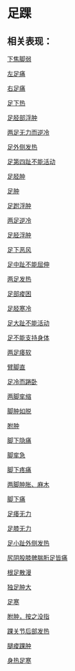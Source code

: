 # 足踝## 相关表现：[下焦脚弱](https://www.gmzyjc.com/search/result?wd=下焦脚弱)[左足痛](https://www.gmzyjc.com/search/result?wd=左足痛)[右足痛](https://www.gmzyjc.com/search/result?wd=右足痛)[足下热](https://www.gmzyjc.com/search/result?wd=足下热)[足胫部浮肿](https://www.gmzyjc.com/search/result?wd=足胫部浮肿)[两足无力而逆冷](https://www.gmzyjc.com/search/result?wd=两足无力而逆冷)[足外侧发热](https://www.gmzyjc.com/search/result?wd=足外侧发热)[足第四趾不能活动](https://www.gmzyjc.com/search/result?wd=足第四趾不能活动)[足胫肿](https://www.gmzyjc.com/search/result?wd=足胫肿)[足肿](https://www.gmzyjc.com/search/result?wd=足肿)[足跗浮肿](https://www.gmzyjc.com/search/result?wd=足跗浮肿)[两足逆冷](https://www.gmzyjc.com/search/result?wd=两足逆冷)[足胫浮肿](https://www.gmzyjc.com/search/result?wd=足胫浮肿)[足下恶风](https://www.gmzyjc.com/search/result?wd=足下恶风)[足中趾不能屈伸](https://www.gmzyjc.com/search/result?wd=足中趾不能屈伸)[两足发热](https://www.gmzyjc.com/search/result?wd=两足发热)[足部痠困](https://www.gmzyjc.com/search/result?wd=足部痠困)[足胫寒冷](https://www.gmzyjc.com/search/result?wd=足胫寒冷)[足大趾不能活动](https://www.gmzyjc.com/search/result?wd=足大趾不能活动)[足不能支持身体](https://www.gmzyjc.com/search/result?wd=足不能支持身体)[两足痿软](https://www.gmzyjc.com/search/result?wd=两足痿软)[臂脚直](https://www.gmzyjc.com/search/result?wd=臂脚直)[足冷而踡卧](https://www.gmzyjc.com/search/result?wd=足冷而踡卧)[两脚挛缩](https://www.gmzyjc.com/search/result?wd=两脚挛缩)[脚肿如脱](https://www.gmzyjc.com/search/result?wd=脚肿如脱)[胕肿](https://www.gmzyjc.com/search/result?wd=胕肿)[脚下隐痛](https://www.gmzyjc.com/search/result?wd=脚下隐痛)[脚挛急](https://www.gmzyjc.com/search/result?wd=脚挛急)[脚下疼痛](https://www.gmzyjc.com/search/result?wd=脚下疼痛)[两脚肿胀、麻木](https://www.gmzyjc.com/search/result?wd=两脚肿胀、麻木)[脚下痛](https://www.gmzyjc.com/search/result?wd=脚下痛)[足痿无力](https://www.gmzyjc.com/search/result?wd=足痿无力)[足膝无力](https://www.gmzyjc.com/search/result?wd=足膝无力)[足小趾外侧发热](https://www.gmzyjc.com/search/result?wd=足小趾外侧发热)[尻阴股膝髀腨胻足皆痛](https://www.gmzyjc.com/search/result?wd=尻阴股膝髀腨胻足皆痛)[根足散漫](https://www.gmzyjc.com/search/result?wd=根足散漫)[独足肿大](https://www.gmzyjc.com/search/result?wd=独足肿大)[足寒](https://www.gmzyjc.com/search/result?wd=足寒)[胕肿，按之没指](https://www.gmzyjc.com/search/result?wd=胕肿，按之没指)[踝关节后部发热](https://www.gmzyjc.com/search/result?wd=踝关节后部发热)[腿痠踝肿](https://www.gmzyjc.com/search/result?wd=腿痠踝肿)[身热足寒](https://www.gmzyjc.com/search/result?wd=身热足寒)